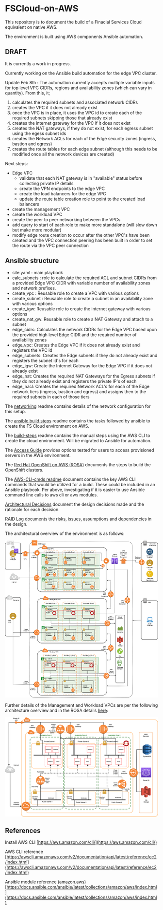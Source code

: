 # FSCloud-on-AWS
 This repository is to document the build of a Finacial Services Cloud equivalent on native AWS.

 The environment is built using AWS components Ansible automation.

 ## DRAFT
 It is currently a work in progress.

 Currently working on the Ansible build automation for the edge VPC cluster. 


 Update Feb 8th : The automation currently accepts multiple variable inputs for top level VPC CIDRs, regions and availability zones (which can vary in quantity). From this, it;
 1. calculates the required subnets and associated network CIDRs
 1. creates the VPC if it does not already exist 
 1. once the VPC is in place, it uses the VPC id to create each of the required subnets skipping those that already exist
 1. creates the internet gateway for the VPC if it does not exist
 1. creates the NAT gateways, if they do not exist, for each egress subnet using the egess subnet ids
 1. creates the Network ACLs for each of the Edge security zones (ingress, bastion and egress)
 1. creates the route tables for each edge subnet (although this needs to be modified once all the network devices are created)

 Next steps:
 - Edge VPC
    - validate that each NAT gateway is in "available" status before collecting private IP details
    - create the VPN endpoints to the edge VPC
    - create the load balancers for the edge VPC
    - update the route table creation role to point to the created load balancers
 - create the management VPC
 - create the workload VPC
 - create the peer to peer networking between the VPCs
 - add query to start of each role to make more standalone (will slow down but make more modular)
 - modify edge route creation to occur after the other VPC's have been created and the VPC connection peering has been built in order to set the route via the VPC peer connection


 ## Ansible structure
 - site.yaml : main playbook
 - calc_subnets : role to calculate the required ACL and subnet CIDRs from a provided Edge VPC CIDR with variable number of availability zones and network prefixes.
 - create_vpc : Reusable role to create a VPC with various options
 - create_subnet : Reusable role to create a subnet in an availability zone with various options
 - create_igw: Reusable role to create the internet gateway with various options
 - create_nat_gw: Reusable role to create a NAT Gateway and attach to a subnet
 - edge_cidrs: Calculates the network CIDRs for the Edge VPC based upon the provided high level Edge CIDR and the required number of availability zones
 - edge_vpc: Creates the Edge VPC if it does not already exist and registers the VPC id
 - edge_subnets: Creates the Edge subnets if they do not already exist and registers the subnet id's for each
 - edge_igw: Create the Internet Gateway for the Edge VPC if it does not already exist
 - edge_nat: Creates the required NAT Gateways for the Egress subnets if they do not already exist and registers the private IP's of each
 - edge_nacl: Creates the required Network ACL's for each of the Edge network tiers (ingress, bastion and egress) and assigns then to the required subnets in each of those tiers

 The [networking](networking.md) readme contains details of the network configuration for this setup.

 The [ansible build steps](ansible-steps.md) readme contains the tasks followed by ansible to create the FS Cloud environment on AWS.

 The [build-steps](build-steps.md) readme contains the manual steps using the AWS CLI to create the cloud environment. Will be migrated to Ansible for automation.

 The [Access Guide](access-options.md) provides options tested for users to access provisioned servers in the AWS environment.

 The [Red Hat OpenShift on AWS (ROSA)](ROSA-cluster.md) documents the steps to build the OpenShift clusters. 

 The [AWS-CLI-cmds readme](AWS-CLI-cmds.md) document contains the key AWS CLI commands that would be utilized for a build. These could be included in an Ansible playbook. Per above, investigating if it is easier to use Ansible command line calls to aws cli or aws modules.

 [Architectural Decisions](ADs.md) document the design decisions made and the rationale for each decision.

 [RAID Log](RAID_Log.md) documents the risks, issues, assumptions and dependencies in the design.

 The architectural overview of the environment is as follows:

![Architecture Overview](./static/FS-Cloud-on-AWS.png)

Further details of the Management and Workload VPCs are per the following architecture overview and in the ROSA details [here](./ROSA-cluster.md#Multiple_AZ_cluster_configuration):

![ROSA Multi AZ Overview](./static/multi-az-rosa.png)

## References

Install AWS CLI [https://aws.amazon.com/cli/](https://aws.amazon.com/cli/)

AWS CLI reference [https://awscli.amazonaws.com/v2/documentation/api/latest/reference/ec2/index.html](https://awscli.amazonaws.com/v2/documentation/api/latest/reference/ec2/index.html)

Ansible module reference (amazon.aws) [https://docs.ansible.com/ansible/latest/collections/amazon/aws/index.html](https://docs.ansible.com/ansible/latest/collections/amazon/aws/index.html)
